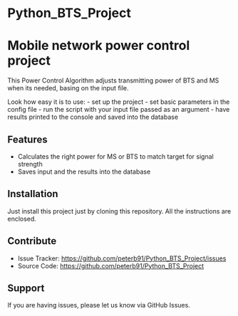 # Python_BTS_Project

Mobile network power control project
========

This Power Control Algorithm adjusts transmitting power of BTS and MS when its needed,
basing on the input file.

Look how easy it is to use:
    - set up the project
    - set basic parameters in the config file
    - run the script with your input file passed as an argument
    - have results printed to the console and saved into the database

Features
--------

- Calculates the right power for MS or BTS to match target for signal strength
- Saves input and the results into the database

Installation
------------

Just install this project just by cloning this repository.
All the instructions are enclosed.

Contribute
----------

- Issue Tracker: https://github.com/peterb91/Python_BTS_Project/issues
- Source Code: https://github.com/peterb91/Python_BTS_Project

Support
-------

If you are having issues, please let us know via GitHub Issues.
